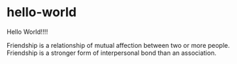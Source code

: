 # hello-world
Hello World!!!!

Friendship is a relationship of mutual affection between two or more people. Friendship is a stronger form of interpersonal bond than an association.

